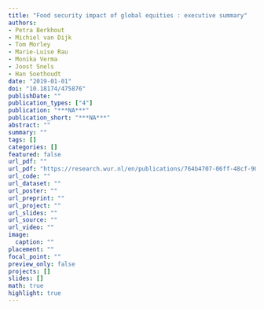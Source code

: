 ```yaml
---
title: "Food security impact of global equities : executive summary"
authors: 
- Petra Berkhout
- Michiel van Dijk
- Tom Morley
- Marie-Luise Rau
- Monika Verma
- Joost Snels
- Han Soethoudt
date: "2019-01-01"
doi: "10.18174/475876"
publishDate: ""
publication_types: ["4"]
publication: "***NA***"
publication_short: "***NA***"
abstract: ""
summary: ""
tags: []
categories: []
featured: false
url_pdf: ""
url_pdf: "https://research.wur.nl/en/publications/764b4707-06ff-48cf-90ef-f7e6e45632a2"
url_code: ""
url_dataset: ""
url_poster: ""
url_preprint: ""
url_project: ""
url_slides: ""
url_source: ""
url_video: ""
image: 
  caption: ""
placement: ""
focal_point: ""
preview_only: false
projects: []
slides: []
math: true
highlight: true
---
```

